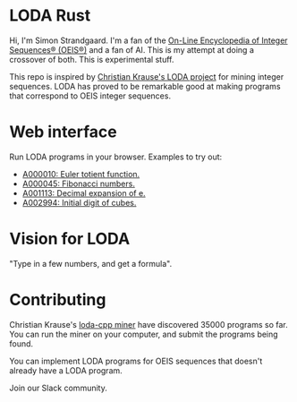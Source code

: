 # LODA Rust

Hi, I'm Simon Strandgaard. I'm a fan of the [On-Line Encyclopedia of Integer Sequences® (OEIS®)](https://oeis.org/) and a fan of AI. 
This is my attempt at doing a crossover of both. This is experimental stuff.

This repo is inspired by [Christian Krause's LODA project](https://github.com/loda-lang/loda-cpp) for mining integer sequences.
LODA has proved to be remarkable good at making programs that correspond to OEIS integer sequences.


# Web interface

Run LODA programs in your browser. Examples to try out:

- [A000010: Euler totient function.](https://loda-lang.org/edit/?oeis=10)
- [A000045: Fibonacci numbers.](https://loda-lang.org/edit/?oeis=45)
- [A001113: Decimal expansion of e.](https://loda-lang.org/edit/?oeis=1113)
- [A002994: Initial digit of cubes.](https://loda-lang.org/edit/?oeis=2994)


# Vision for LODA

"Type in a few numbers, and get a formula".


# Contributing

Christian Krause's [loda-cpp miner](https://github.com/loda-lang/loda-cpp) have discovered 35000 programs so far. You can run the miner on your computer, and submit the programs being found.

You can implement LODA programs for OEIS sequences that doesn't already have a LODA program.

Join our Slack community.

